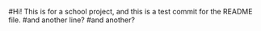 #Hi! This is for a school project, and this is a test commit for the README file.
#and another line?
#and another?